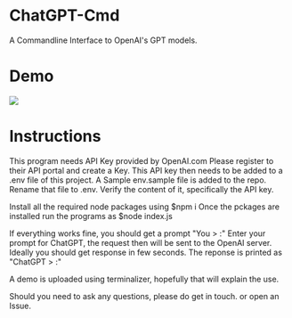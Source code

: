 # ChatGPT-Cmd 
A Commandline Interface to OpenAI's GPT models.


# Demo
![](./chatgpt-cmd.gifYour_GIF_Name.gif)


# Instructions
This program needs API Key provided by OpenAI.com
Please register to their API portal and create a Key.
This API key then needs to be added to a .env file of this project.
A Sample env.sample file is added to the repo. Rename that file to .env. Verify the content of it, specifically the API key.

Install all the required node packages using
$npm i
Once the pckages are installed run the programs as
$node index.js

If everything works fine, you should get a prompt "You > :"
Enter your prompt for ChatGPT, the request then will be sent to the OpenAI server.
Ideally you should get response in few seconds.
The reponse is printed as "ChatGPT > :"

A demo is uploaded using terminalizer, hopefully that will explain the use. 

Should you need to ask any questions, please do get in touch. or open an Issue. 